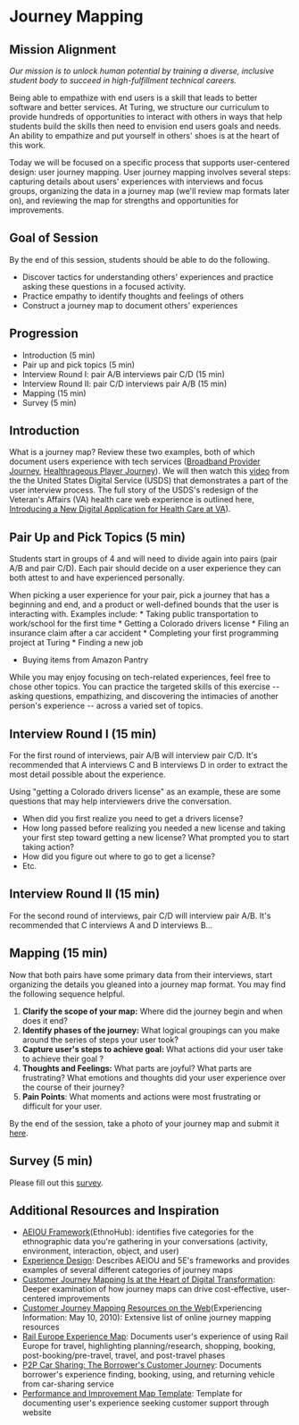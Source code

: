 # Journey Mapping

## Mission Alignment
*Our mission is to unlock human potential by training a diverse, inclusive student body to succeed in high-fulfillment technical careers.*

Being able to empathize with end users is a skill that leads to better software and better services. At Turing, we structure our curriculum to provide hundreds of opportunities to interact with others in ways that help students build the skills then need to envision end users goals and needs. An ability to empathize and put yourself in others' shoes is at the heart of this work.

Today we will be focused on a specific process that supports user-centered design: user journey mapping. User journey mapping involves several steps: capturing details about users' experiences with interviews and focus groups, organizing the data in a journey map (we'll review map formats later on), and reviewing the map for strengths and opportunities for improvements.


## Goal of Session
By the end of this session, students should be able to do the following.
* Discover tactics for understanding others' experiences and practice asking these questions in a focused activity.
* Practice empathy to identify thoughts and feelings of others
* Construct a journey map to document others' experiences


## Progression
* Introduction (5 min)
* Pair up and pick topics (5 min)
* Interview Round I: pair A/B interviews pair C/D (15 min)
* Interview Round II: pair C/D interviews pair A/B (15 min)
* Mapping (15 min)
* Survey (5 min)


## Introduction
What is a journey map? Review these two examples, both of which document users experience with tech services ([Broadband Provider Journey](https://www.smashingmagazine.com/wp-content/uploads/2014/12/1-broadband-provider-journey-large-opt.jpg), [Healthrageous Player Journey](http://uxmastery.com/wp-content/uploads/2014/09/hr_journey-high-res.jpg)). We will then watch this [video](https://www.youtube.com/watch?v=wMMGhH_cR-8) from the the United States Digital Service (USDS) that demonstrates a part of the user interview process. The full story of the USDS's redesign of the Veteran's Affairs (VA) health care web experience is outlined here, [Introducing a New Digital Application for Health Care at VA](https://medium.com/the-u-s-digital-service/introducing-a-new-digital-application-for-healthcare-at-va-610d8bac4c78#.n5ee0di4d)).


## Pair Up and Pick Topics (5 min)
Students start in groups of 4 and will need to divide again into pairs (pair A/B and pair C/D). Each pair should decide on a user experience they can both attest to and have experienced personally.

When picking a user experience for your pair, pick a journey that has a beginning and end, and a product or well-defined bounds that the user is interacting with. Examples include:
	* Taking public transportation to work/school for the first time
	* Getting a Colorado drivers license
	* Filing an insurance claim after a car accident
	* Completing your first programming project at Turing
	* Finding a new job
  * Buying items from Amazon Pantry

While you may enjoy focusing on tech-related experiences, feel free to chose other topics. You can practice the targeted skills of this exercise -- asking questions, empathizing, and discovering the intimacies of another person's experience -- across a varied set of topics.


## Interview Round I (15 min)
For the first round of interviews, pair A/B will interview pair C/D. It's recommended that A interviews C and B interviews D in order to extract the most detail possible about the experience.

Using "getting a Colorado drivers license" as an example, these are some questions that may help interviewers drive the conversation.
  * When did you first realize you need to get a drivers license?
  * How long passed before realizing you needed a new license and taking your first step toward getting a new license? What prompted you to start taking action?
  * How did you figure out where to go to get a license?
  * Etc.


## Interview Round II (15 min)
For the second round of interviews, pair C/D will interview pair A/B. It's recommended that C interviews A and D interviews B...


## Mapping (15 min)
Now that both pairs have some primary data from their interviews, start organizing the details you gleaned into a journey map format. You may find the following sequence helpful.

1. **Clarify the scope of your map:** Where did the journey begin and when does it end?
2. **Identify phases of the journey:** What logical groupings can you make around the series of steps your user took?
3. **Capture user's steps to achieve goal:** What actions did your user take to achieve their goal ?
4. **Thoughts and Feelings:** What parts are joyful? What parts are frustrating? What emotions and thoughts did your user experience over the course of their journey?
5. **Pain Points**: What moments and actions were most frustrating or difficult for your user.

By the end of the session, take a photo of your journey map and submit it [here](https://docs.google.com/a/casimircreative.com/forms/d/e/1FAIpQLScIhuqFSXaVGEHKd2njlKuJnq2NrDwHAfMGQswu6jEjxYxs_Q/viewform).


## Survey (5 min)
Please fill out this [survey](https://goo.gl/forms/zUXDSl1JVzgqTsKN2).


## Additional Resources and Inspiration
* [AEIOU Framework](http://help.ethnohub.com/guide/aeiou-framework)(EthnoHub): identifies five categories for the ethnographic data you're gathering in your conversations (activity, environment, interaction, object, and user)
* [Experience Design](http://www.thedesigngym.com/experience-design/): Describes AEIOU and 5E's frameworks and provides examples of several different categories of journey maps
* [Customer Journey Mapping Is at the Heart of Digital Transformation](http://knowledge.wharton.upenn.edu/article/customer-journey-mapping-is-at-the-heart-of-digital-transformation/): Deeper examination of how journey maps can drive cost-effective, user-centered improvements
* [Customer Journey Mapping Resources on the Web](https://experiencinginformation.wordpress.com/2010/05/10/customer-journey-mapping-resources-on-the-web/)(Experiencing Information: May 10, 2010): Extensive list of online journey mapping resources
* [Rail Europe Experience Map](https://qph.ec.quoracdn.net/main-qimg-cd1e7c64ed0b9c4d16b37979ecb7078f?convert_to_webp=true): Documents user's experience of using Rail Europe for travel, highlighting planning/research, shopping, booking, post-booking/pre-travel, travel, and post-travel phases
* [P2P Car Sharing: The Borrower's Customer Journey](http://www.bth.se/tek/mspi.nsf/attachments/P2P_C_Journey-Map_pdf/$file/P2P_C_Journey-Map.pdf): Documents borrower's experience finding, booking, using, and returning vehicle from car-sharing service
* [Performance and Improvement Map Template](http://cdn.b2binternational.com/images/stories/publications/white_papers/improvement_map.png): Template for documenting user's experience seeking customer support through website
